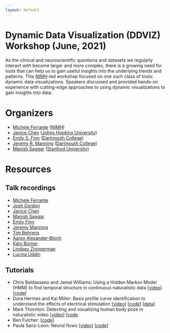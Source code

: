 ```yaml
---
layout: default
---
```


# Dynamic Data Visualization (DDVIZ) Workshop (June, 2021)

As the clinical and neuroscientific questions and datasets we regularly interact with become larger and more complex, there is a growing need for tools that can help us to gain useful insights into the underlying trends and patterns.  This [NIMH](https://www.nimh.nih.gov/)-led workshop focused on one such class of tools: dynamic data visualizations.  Speakers discussed and provided hands-on experience with cutting-edge approaches to using dynamic visualizations to gain insights into data.

# Organizers
- [Michele Ferrante](https://www.nimh.nih.gov/about/organization/dnbbs/behavioral-science-and-integrative-neuroscience-research-branch/theoretical-and-computational-neuroscience-program) ([NIMH](https://www.nimh.nih.gov/))
- [Janice Chen](http://jchenlab.johnshopkins.edu/) ([Johns Hopkins University](https://krieger.jhu.edu/))
- [Emily S. Finn](https://thefinnlab.github.io/) ([Dartmouth College](https://home.dartmouth.edu/))
- [Jeremy R. Manning](http://www.context-lab.com/) ([Dartmouth College](https://home.dartmouth.edu/))
- [Manish Saggar](https://braindynamicslab.github.io/) ([Stanford University](https://www.stanford.edu/))


# Resources

## Talk recordings
- [Michele Ferrante](https://youtu.be/43pPzBkF2eI?t=31s)
- [Josh Gordon](https://youtu.be/43pPzBkF2eI?t=19m54s)
- [Janice Chen](https://youtu.be/43pPzBkF2eI?t=22m30s)
- [Manish Saggar](https://youtu.be/43pPzBkF2eI?t=31m57s)
- [Emily Finn](https://youtu.be/43pPzBkF2eI?t=43m6s)
- [Jeremy Manning](https://youtu.be/43pPzBkF2eI?t=51m55s)
- [Tim Behrens](https://youtu.be/43pPzBkF2eI?t=62m28s)  
- [Aaron Alexander-Bloch](https://youtu.be/43pPzBkF2eI?t=91m32s)
- [Katy Borner](https://youtu.be/43pPzBkF2eI?t=122m28s)
- [Lindsey Zimmerman](https://youtu.be/43pPzBkF2eI?t=154m13s)
- [Lucina Uddin](https://youtu.be/43pPzBkF2eI?t=187m29s)


## Tutorials
- Chris Baldassano and Jamal Williams: Using a Hidden Markov Model (HMM) to find temporal structure in continuous naturalistic data [[video](https://youtu.be/hHQP2hftNcg)] [[code](https://www.dropbox.com/s/9d0uao5cu37x3e5/final.zip?dl=0)]
- Dora Hermes and Kai Miller: Basis profile curve identification to understand the effects of electrical stimulation [[video](https://youtu.be/PB9UYcQzDfU)] [[code](https://github.com/MultimodalNeuroimagingLab/bpc_jupyter)] [[data](https://openneuro.org/datasets/ds003708)]
- Mark Thornton: Detecting and visualizing human body pose in naturalistic video [[video](https://youtu.be/UfRC3leMTlU)] [[code](https://colab.research.google.com/drive/1HN2S0zGqOSepLBN5IeJ-jBmzIO4W1aLq?usp=sharing)
- Ben Fulcher: [[code](https://github.com/benfulcher/hctsaTutorial_BonnEEG)]
- Paula Sanz-Leon: Neural flows [[video](https://youtu.be/EKn17BOEQLU)] [[code](https://github.com/brain-modelling-group/neural-flows/tree/master/examples)]
